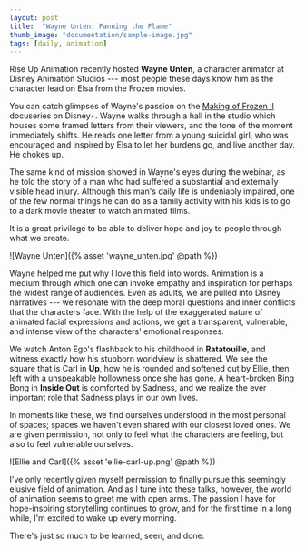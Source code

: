 ```yaml
---
layout: post
title:  "Wayne Unten: Fanning the Flame"
thumb_image: "documentation/sample-image.jpg"
tags: [daily, animation]
---
```

Rise Up Animation recently hosted **Wayne Unten**, a character animator at Disney Animation Studios --- most people these days know him as the character lead on Elsa from the Frozen movies. 

You can catch glimpses of Wayne's passion on the <ins>Making of Frozen II</ins> docuseries on Disney+. Wayne walks through a hall in the studio which houses some framed letters from their viewers, and the tone of the moment immediately shifts. He reads one letter from a young suicidal girl, who was encouraged and inspired by Elsa to let her burdens go, and live another day. He chokes up.

The same kind of mission showed in Wayne's eyes during the webinar, as he told the story of a man who had suffered a substantial and externally visible head injury. Although this man's daily life is undeniably impaired, one of the few normal things he can do as a family activity with his kids is to go to a dark movie theater to watch animated films.

It is a great privilege to be able to deliver hope and joy to people through what we create.

![Wayne Unten]({% asset 'wayne_unten.jpg' @path %})

Wayne helped me put why I love this field into words. Animation is a medium through which one can invoke empathy and inspiration for perhaps the widest range of audiences. Even as adults, we are pulled into Disney narratives --- we resonate with the deep moral questions and inner conflicts that the characters face. With the help of the exaggerated nature of animated facial expressions and actions, we get a transparent, vulnerable, and intense view of the characters' emotional responses.

We watch Anton Ego's flashback to his childhood in **Ratatouille**, and witness exactly how his stubborn worldview is shattered. We see the square that is Carl in **Up**, how he is rounded and softened out by Ellie, then left with a unspeakable hollowness once she has gone. A heart-broken Bing Bong in **Inside Out** is comforted by Sadness, and we realize the ever important role that Sadness plays in our own lives.

In moments like these, we find ourselves understood in the most personal of spaces; spaces we haven't even shared with our closest loved ones. We are given permission, not only to feel what the characters are feeling, but also to feel vulnerable ourselves.

![Ellie and Carl]({% asset 'ellie-carl-up.png' @path %})

I've only recently given myself permission to finally pursue this seemingly elusive field of animation. And as I tune into these talks, however, the world of animation seems to greet me with open arms. The passion I have for hope-inspiring storytelling continues to grow, and for the first time in a long while, I'm excited to wake up every morning.

There's just so much to be learned, seen, and done.
